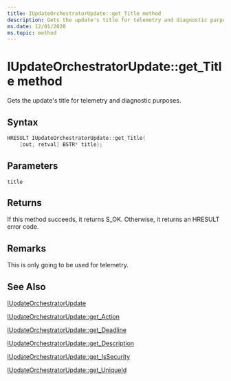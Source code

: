 ```yaml
---
title: IUpdateOrchestratorUpdate::get_Title method
description: Gets the update's title for telemetry and diagnostic purposes.
ms.date: 12/01/2020
ms.topic: method
---
```


# IUpdateOrchestratorUpdate::get_Title method

Gets the update's title for telemetry and diagnostic purposes.

## Syntax
```cpp
HRESULT IUpdateOrchestratorUpdate::get_Title(
    [out, retval] BSTR* title);
```

## Parameters

`title`


## Returns
If this method succeeds, it returns S_OK. Otherwise, it returns an HRESULT error code.

## Remarks

This is only going to be used for telemetry.

## See Also

[IUpdateOrchestratorUpdate](iupdateorchestratorupdate.md)

[IUpdateOrchestratorUpdate::get_Action](iupdateorchestratorupdate-get-action.md)

[IUpdateOrchestratorUpdate::get_Deadline](iupdateorchestratorupdate-get-deadline.md)

[IUpdateOrchestratorUpdate::get_Description](iupdateorchestratorupdate-get-description.md)

[IUpdateOrchestratorUpdate::get_IsSecurity](iupdateorchestratorupdate-get-issecurity.md)

[IUpdateOrchestratorUpdate::get_UniqueId](iupdateorchestratorupdate-get-uniqueid.md)
